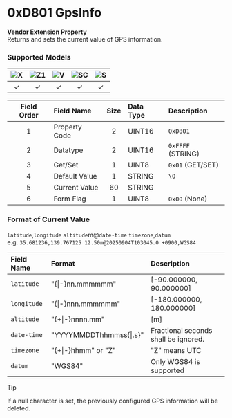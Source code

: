 # 0xD801 GpsInfo

**Vendor Extension Property**  
Returns and sets the current value of GPS information.  

### Supported Models
| ![X](https://img.shields.io/badge/X-purple) | ![Z1](https://img.shields.io/badge/Z1-blue) | ![V](https://img.shields.io/badge/V-green) | ![SC](https://img.shields.io/badge/SC-orange) | ![S](https://img.shields.io/badge/S-red) |
|:-:|:-:|:-:|:-:|:-:|
| ✓ | ✓ | ✓ | ✓ | ✓ |

| Field Order | Field Name | Size | Data Type | Description |
|:-:|:--|:-:|:--|:--|
| 1 | Property Code | 2 | UINT16 | `0xD801` |
| 2 | Datatype | 2 | UINT16 | `0xFFFF` (STRING) |
| 3 | Get/Set | 1 | UINT8 | `0x01` (GET/SET) |
| 4 | Default Value | 1 | STRING | `\0` |
| 5 | Current Value | 60 | STRING ||
| 6 | Form Flag | 1 | UINT8 | `0x00` (None) |

### Format of Current Value

`latitude`,`longitude` `altitude`m@`date-time` `timezone`,`datum`  
e.g. `35.681236,139.767125 12.50m@20250904T103045.0 +0900,WGS84`  

| Field Name | Format | Description |
|:--|:--|:--|
| `latitude` | "{\|-}nn.mmmmmm" | [-90.000000, 90.000000] |
| `longitude` | "{\|-}nnn.mmmmmm" | [-180.000000, 180.000000] |
| `altitude` | "{+\|-}nnnn.mm" | [m] |
| `date-time` | "YYYYMMDDThhmmss{\|.s}" | Fractional seconds shall be ignored. |
| `timezone` | "{+\|-}hhmm" or "Z" | "Z" means UTC |
| `datum` | "WGS84" | Only WGS84 is supported |

> [!TIP]
> If a null character is set, the previously configured GPS information will be deleted.  
